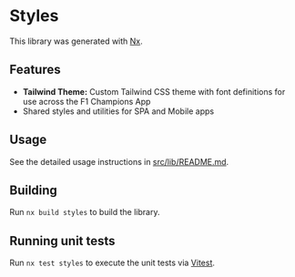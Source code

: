 # Styles

This library was generated with [Nx](https://nx.dev).

## Features

- **Tailwind Theme:** Custom Tailwind CSS theme with font definitions for use across the F1 Champions App
- Shared styles and utilities for SPA and Mobile apps

## Usage

See the detailed usage instructions in [src/lib/README.md](src/lib/README.md).

## Building

Run `nx build styles` to build the library.

## Running unit tests

Run `nx test styles` to execute the unit tests via [Vitest](https://vitest.dev/).
